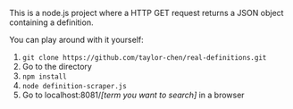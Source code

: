 This is a node.js project where a HTTP GET request returns a JSON object containing a definition.

You can play around with it yourself:  
1. `git clone https://github.com/taylor-chen/real-definitions.git`  
2. Go to the directory  
3. `npm install`  
5. `node definition-scraper.js`  
5. Go to localhost:8081/*[term you want to search]* in a browser
